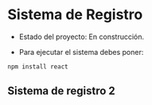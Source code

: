 <h1>Sistema de Registro</h1>

- Estado del proyecto: En construcción.

- Para ejecutar el sistema debes poner:

```npm install react```
<h2>Sistema de registro 2</h2>
